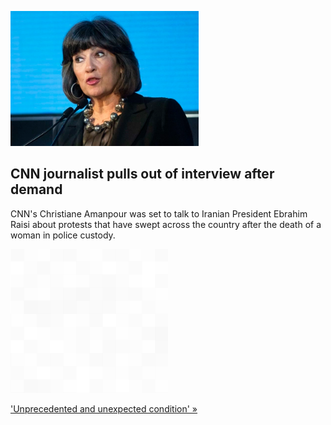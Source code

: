 
![CNN journalist pulls out of interview after demand](./20220923115711.png)
## CNN journalist pulls out of interview after demand

CNN's Christiane Amanpour was set to talk to Iranian President Ebrahim Raisi about protests that have swept across the country after the death of a woman in police custody.

![pic](../square_bg.png)

['Unprecedented and unexpected condition' »](https://www.yahoo.com/entertainment/cnns-christiane-amanpour-says-she-173337799.html)
